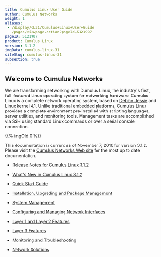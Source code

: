 ```yaml
---
title: Cumulus Linux User Guide
author: Cumulus Networks
weight: 1
aliases:
 - /display/CL31/Cumulus+Linux+User+Guide
 - /pages/viewpage.action?pageId=5121907
pageID: 5121907
product: Cumulus Linux
version: 3.1.2
imgData: cumulus-linux-31
siteSlug: cumulus-linux-31
subsection: true
---
```

## Welcome to Cumulus Networks</span>

We are transforming networking with Cumulus Linux, the industry's first,
full-featured Linux operating system for networking hardware. Cumulus
Linux is a complete network operating system, based on [Debian
Jessie](https://www.debian.org/releases/jessie/) and Linux kernel 4.1.
Unlike traditional embedded platforms, Cumulus Linux provides a complete
environment pre-installed with scripting languages, server utilities,
and monitoring tools. Management tasks are accomplished via SSH using
standard Linux commands or over a serial console connection.

{{% imgOld 0 %}}

This documentation is current as of November 7, 2016 for version 3.1.2.
Please visit the [Cumulus Networks Web
site](http://docs.cumulusnetworks.com) for the most up to date
documentation.

  - [Release Notes for Cumulus
    Linux 3.1.2](https://support.cumulusnetworks.com/hc/en-us/articles/231974068)

  - [What's New in Cumulus Linux
    3.1.2](/version/cumulus-linux-31/What's-New-in-Cumulus-Linux-3.1)

  - [Quick Start Guide](/version/cumulus-linux-31/Quick-Start-Guide)

  - [Installation, Upgrading and Package
    Management](/version/cumulus-linux-31/Installation-Upgrading-and-Package-Management/)

  - [System Management](/version/cumulus-linux-31/System-Management/)

  - [Configuring and Managing Network
    Interfaces](/version/cumulus-linux-31/Configuring-and-Managing-Network-Interfaces/)

  - [Layer 1 and Layer 2
    Features](/version/cumulus-linux-31/Layer-1-and-Layer-2-Features/)

  - [Layer 3 Features](/version/cumulus-linux-31/Layer-3-Features/)

  - [Monitoring and
    Troubleshooting](/version/cumulus-linux-31/Monitoring-and-Troubleshooting/)

  - [Network Solutions](/version/cumulus-linux-31/Network-Solutions/)

<article id="html-search-results" class="ht-content" style="display: none;">

</article>

<footer id="ht-footer">

</footer>
